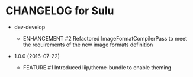 CHANGELOG for Sulu
==================

* dev-develop
    * ENHANCEMENT #2 Refactored ImageFormatCompilerPass to meet the requirements of the new image formats definition

* 1.0.0 (2016-07-22)
    * FEATURE     #1 Introduced liip/theme-bundle to enable theming
